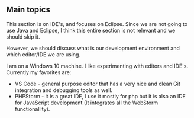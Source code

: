 ## Main topics

This section is on IDE's, and focuses on Eclipse. 
Since we are not going to use Java and Eclipse, I think this entire section is not 
relevant and we should skip it.

However, we should discuss what is our development environment and which editor/IDE 
we are using.

I am on a Windows 10 machine.
I like experimenting with editors and IDE's. Currently my favorites are:

* VS Code - general purpose editor that has a very nice and clean Git integration and debugging tools as well.
* PHPStorm - it is a great IDE, I use it mostly for php but it is also an IDE for JavaScript development (It integrates all the WebStorm functionallity).
